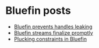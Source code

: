 # Bluefin posts

* [Bluefin prevents handles leaking](../bluefin-prevents-handles-leaking/)
* [Bluefin streams finalize promptly](../bluefin-streams-finalize-promptly/)
* [Plucking constraints in Bluefin](../bluefin-plucking-constraints/)
